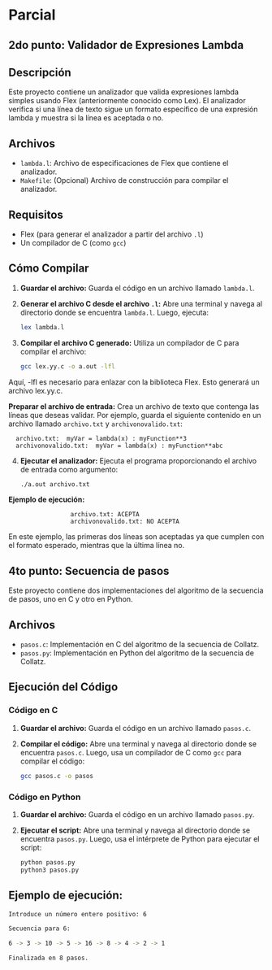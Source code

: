 # Parcial
## 2do punto: Validador de Expresiones Lambda 

## Descripción

Este proyecto contiene un analizador que valida expresiones lambda simples usando Flex (anteriormente conocido como Lex). El analizador verifica si una línea de texto sigue un formato específico de una expresión lambda y muestra si la línea es aceptada o no.

## Archivos

- `lambda.l`: Archivo de especificaciones de Flex que contiene el analizador.
- `Makefile`: (Opcional) Archivo de construcción para compilar el analizador.

## Requisitos

- Flex (para generar el analizador a partir del archivo `.l`)
- Un compilador de C (como `gcc`)

## Cómo Compilar

1. **Guardar el archivo:**
   Guarda el código en un archivo llamado `lambda.l`.

2. **Generar el archivo C desde el archivo `.l`:**
   Abre una terminal y navega al directorio donde se encuentra `lambda.l`. Luego, ejecuta:
   ```bash
   lex lambda.l
   
3. **Compilar el archivo C generado:**
   Utiliza un compilador de C para compilar el archivo:
   ```bash
   gcc lex.yy.c -o a.out -lfl
   
  Aquí, -lfl es necesario para enlazar con la biblioteca Flex. Esto generará un archivo lex.yy.c.

**Preparar el archivo de entrada:** 
   Crea un archivo de texto que contenga las líneas que deseas validar. Por ejemplo, guarda el siguiente contenido en un archivo llamado `archivo.txt` y `archivonovalido.txt`: 
     
      archivo.txt:  myVar = lambda(x) : myFunction**3
      archivonovalido.txt:  myVar = lambda(x) : myFunction**abc
      
4. **Ejecutar el analizador:**
   Ejecuta el programa proporcionando el archivo de entrada como argumento:
   ```bash
   ./a.out archivo.txt
   
**Ejemplo de ejecución:** 

                     archivo.txt: ACEPTA
                     archivonovalido.txt: NO ACEPTA

En este ejemplo, las primeras dos líneas son aceptadas ya que cumplen con el formato esperado, mientras que la última línea no.

## 4to punto: Secuencia de pasos 

Este proyecto contiene dos implementaciones del algoritmo de la secuencia de pasos, uno en C y otro en Python.

## Archivos

- `pasos.c`: Implementación en C del algoritmo de la secuencia de Collatz.
- `pasos.py`: Implementación en Python del algoritmo de la secuencia de Collatz.

## Ejecución del Código

### Código en C

1. **Guardar el archivo:**
   Guarda el código en un archivo llamado `pasos.c`.

2. **Compilar el código:**
   Abre una terminal y navega al directorio donde se encuentra `pasos.c`. Luego, usa un compilador de C como `gcc` para compilar el código:
   ```bash
   gcc pasos.c -o pasos
### Código en Python

1. **Guardar el archivo:**
   Guarda el código en un archivo llamado `pasos.py`.

2. **Ejecutar el script:**
   Abre una terminal y navega al directorio donde se encuentra `pasos.py`. Luego, usa el intérprete de Python para ejecutar el script:
   ```bash
   python pasos.py
   python3 pasos.py
   
## Ejemplo de ejecución:
  ```bash
  Introduce un número entero positivo: 6
  
  Secuencia para 6:
  
  6 -> 3 -> 10 -> 5 -> 16 -> 8 -> 4 -> 2 -> 1
  
  Finalizada en 8 pasos.
